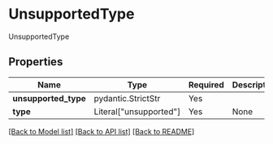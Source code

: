 # UnsupportedType

UnsupportedType

## Properties
| Name | Type | Required | Description |
| ------------ | ------------- | ------------- | ------------- |
**unsupported_type** | pydantic.StrictStr | Yes |  |
**type** | Literal["unsupported"] | Yes | None |


[[Back to Model list]](../../../../README.md#models-v1-link) [[Back to API list]](../../../../README.md#apis-v1-link) [[Back to README]](../../../../README.md)
